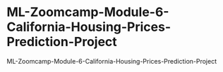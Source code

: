 # ML-Zoomcamp-Module-6-California-Housing-Prices-Prediction-Project
ML-Zoomcamp-Module-6-California-Housing-Prices-Prediction-Project
